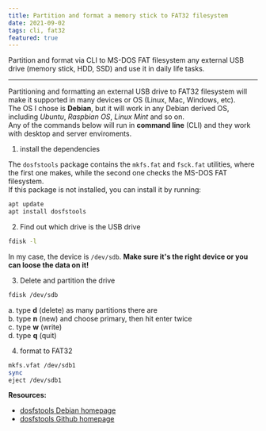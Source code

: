 ```yaml
---
title: Partition and format a memory stick to FAT32 filesystem
date: 2021-09-02
tags: cli, fat32
featured: true
---
```


Partition and format via CLI to MS-DOS FAT filesystem any external USB drive (memory stick, HDD, SSD) and use it in daily life tasks.

---

Partitioning and formatting an external USB drive to FAT32 filesystem will make it supported in many devices or OS (Linux, Mac, Windows, etc).  
The OS I chose is **Debian**, but it will work in any Debian derived OS, including *Ubuntu*, *Raspbian OS*, *Linux Mint* and so on.  
Any of the commands below will run in **command line** (CLI) and they work with desktop and server enviroments.

1. install the dependencies

The `dosfstools` package contains the `mkfs.fat` and `fsck.fat` utilities, where the first one makes, while the second one checks the MS-DOS FAT filesystem.  
If this package is not installed, you can install it by running:

```bash
apt update
apt install dosfstools
```

2. Find out which drive is the USB drive

```bash
fdisk -l
```

In my case, the device is `/dev/sdb`. **Make sure it's the right device or you can loose the data on it!**

3. Delete and partition the drive

```bash
fdisk /dev/sdb
```

a. type **d** (delete) as many partitions there are  
b. type **n** (new) and choose primary, then hit enter twice  
c. type **w** (write)  
d. type **q** (quit)  

4. format to FAT32

```bash
mkfs.vfat /dev/sdb1
sync
eject /dev/sdb1
```

**Resources:**
- [dosfstools Debian homepage](https://tracker.debian.org/pkg/dosfstools)
- [dosfstools Github homepage](https://github.com/dosfstools/dosfstools)
